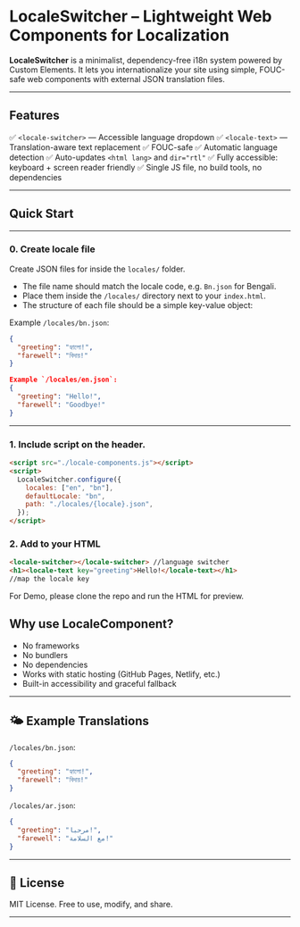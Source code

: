 # LocaleSwitcher – Lightweight Web Components for Localization

**LocaleSwitcher** is a minimalist, dependency-free i18n system powered by Custom Elements. It lets you internationalize your site using simple, FOUC-safe web components with external JSON translation files.

---

## Features

✅ `<locale-switcher>` — Accessible language dropdown
✅ `<locale-text>` — Translation-aware text replacement
✅ FOUC-safe
✅ Automatic language detection
✅ Auto-updates `<html lang>` and `dir="rtl"`
✅ Fully accessible: keyboard + screen reader friendly
✅ Single JS file, no build tools, no dependencies

---

## Quick Start

---

### 0. Create locale file

Create JSON files for inside the `locales/` folder.

- The file name should match the locale code, e.g. `Bn.json` for Bengali.
- Place them inside the `/locales/` directory next to your `index.html`.
- The structure of each file should be a simple key-value object:

Example `/locales/bn.json`:

```json
{
  "greeting": "হ্যালো!",
  "farewell": "বিদায়!"
}

Example `/locales/en.json`:
{
  "greeting": "Hello!",
  "farewell": "Goodbye!"
}
```

---

### 1. Include script on the header.

```html
<script src="./locale-components.js"></script>
<script>
  LocaleSwitcher.configure({
    locales: ["en", "bn"],
    defaultLocale: "bn",
    path: "./locales/{locale}.json",
  });
</script>
```

### 2. Add to your HTML

```html
<locale-switcher></locale-switcher> //language switcher
<h1><locale-text key="greeting">Hello!</locale-text></h1>
//map the locale key
```

For Demo, please clone the repo and run the HTML for preview.

## Why use LocaleComponent?

- No frameworks
- No bundlers
- No dependencies
- Works with static hosting (GitHub Pages, Netlify, etc.)
- Built-in accessibility and graceful fallback

---

## 🌤️ Example Translations

`/locales/bn.json`:

```json
{
  "greeting": "হ্যালো!",
  "farewell": "বিদায়!"
}
```

`/locales/ar.json`:

```json
{
  "greeting": "مرحبا!",
  "farewell": "مع السلامة!"
}
```

---

## 📜 License

MIT License. Free to use, modify, and share.

---
